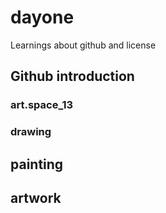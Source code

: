 # dayone
Learnings about github and license

## Github introduction
### art.space_13
### drawing
## painting
## artwork
